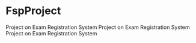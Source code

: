 # FspProject

Project on Exam Registration System 
Project on Exam Registration System 
Project on Exam Registration System 
